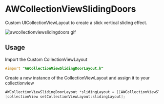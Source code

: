# AWCollectionViewSlidingDoors
Custom UICollectionViewLayout to create a slick vertical sliding effect.

![awcollectionviewslidingdoors gif](http://www.antoinewette.com/github/awcollectionviewslidingdoors.gif)


## Usage
Import the Custom CollectionViewLayout
```Objective-C
#import "AWCollectionViewSlidingDoorLayout.h"
```

Create a new instance of the CollectionViewLayout and assign it to your collectionview
```Objective-C
AWCollectionViewSlidingDoorLayout *slidingLayout = [[AWCollectionViewSlidingDoorLayout alloc] initWithMaxRatio:1.5 andMinRatio:6];
[collectionView setCollectionViewLayout:slidingLayout];
```
